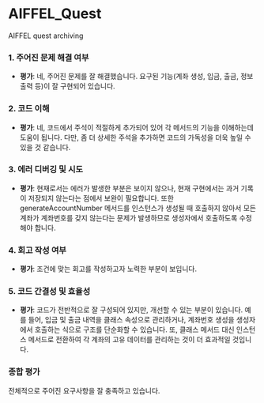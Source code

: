 # AIFFEL_Quest
AIFFEL quest archiving

### 1. 주어진 문제 해결 여부
- **평가**: 네, 주어진 문제를 잘 해결했습니다. 요구된 기능(계좌 생성, 입금, 출금, 정보 출력 등)이 잘 구현되어 있습니다.

### 2. 코드 이해
- **평가**: 네, 코드에서 주석이 적절하게 추가되어 있어 각 메서드의 기능을 이해하는데 도움이 됩니다. 다만, 좀 더 상세한 주석을 추가하면 코드의 가독성을 더욱 높일 수 있을 것 같습니다.

### 3. 에러 디버깅 및 시도
- **평가**: 현재로서는 에러가 발생한 부분은 보이지 않으나, 현재 구현에서는 과거 기록이 저장되지 않는다는 점에서 보완이 필요합니다. 또한 generateAccountNumber 메서드를 인스턴스가 생성될 때 호출하지 않아서 모든 계좌가 계좌번호를 갖지 않는다는 문제가 발생하므로 생성자에서 호출하도록 수정해야 합니다.

### 4. 회고 작성 여부
- **평가**: 조건에 맞는 회고를 작성하고자 노력한 부분이 보입니다.

### 5. 코드 간결성 및 효율성
- **평가**: 코드가 전반적으로 잘 구성되어 있지만, 개선할 수 있는 부분이 있습니다. 예를 들어, 입금 및 출금 내역을 클래스 속성으로 관리하거나, 계좌번호 생성을 생성자에서 호출하는 식으로 구조를 단순화할 수 있습니다. 또, 클래스 메서드 대신 인스턴스 메서드로 전환하여 각 계좌의 고유 데이터를 관리하는 것이 더 효과적일 것입니다.

### 종합 평가
전체적으로 주어진 요구사항을 잘 충족하고 있습니다.
